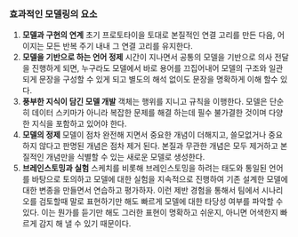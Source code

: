 ### 효과적인 모델링의 요소
1. __모델과 구현의 연계__ 초기 프로토타이을 토대로 본질적인 연결 고리를 만든 다음, 어이지는 모든 반복 주기 내내 그 연결 고리를 유지한다.
2. __모델을 기반으로 하는 언어 정제__ 시간이 지나면서 공통의 모델을 기반으로 의사 전달을 진행하게 되면, 누구라도 모델에서 바로 용어를 끄집어내어
모델의 구조와 일관되게 문장을 구성할 수 있게 되고 별도의 해석 없이도 문장을 명확하게 이해 할수 있다.
3. __풍부한 지식이 담긴 모델 개발__ 객체는 행위를 지니고 규칙을 이행한다. 모델은 단순히 데이터 스키마가 아니라 
복잡한 문제를 해결 하는데 필수 불가결한 것이며 다양한 지식을 포함하고 있어야 한다.
4. __모델의 정제__ 모델이 점차 완전해 지면서 중요한 개념이 더해지고, 쓸모없거나 중요하지 않다고 판명된 개념은 점차 제거 된다.
본질과 무관한 개념은 모두 제거하고 본질적인 개념만을 식별할 수 있는 새로운 모델로 생성한다.
5. __브레인스토밍과 실험__ 스케치를 비롯해 브레인스토밍을 하려는 태도와 통일된 언어를 바탕으로 토의하고 모델에 대한 실험을 지속적으로 진행하여 
기존 설계한 모델에 대한 변종을 만들면서 연습하고 평가하자. 이런 제반 경험을 통해서 팀에서 시나리오를 검토할때 말로 표현하기만 해도 빠르게 
모델에 대한 타당성 여부를 파악할 수 있다. 이는 뭔가를 듣기만 해도 그러한 표현이 명확하고 쉬운지, 아니면 어색한지 빠르게 감지 해 낼 수 있기 때문이다.
 